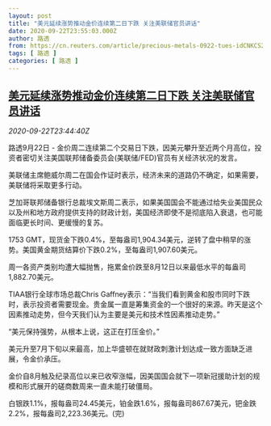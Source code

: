```yaml
---
layout: post
title: "美元延续涨势推动金价连续第二日下跌 关注美联储官员讲话"
date: 2020-09-22T23:55:03.000Z
author: 路透
from: https://cn.reuters.com/article/precious-metals-0922-tues-idCNKCS26D36L
tags: [ 路透 ]
categories: [ 路透 ]
---
```

<!--1600818903000-->
[美元延续涨势推动金价连续第二日下跌 关注美联储官员讲话](https://cn.reuters.com/article/precious-metals-0922-tues-idCNKCS26D36L)
------

<div>
<div><i>2020-09-22T23:44:40Z</i></div><p>路透9月22日 - 金价周二连续第二个交易日下跌，因美元攀升至近两个月高位，投资者密切关注美国联邦储备委员会(美联储/FED)官员有关经济状况的发言。</p><p>美联储主席鲍威尔周二在国会作证时表示，经济未来的道路仍不确定，如果需要，美联储将采取更多行动。</p><p>芝加哥联邦储备银行总裁埃文斯周二表示，如果美国国会不能通过给失业美国民众以及州和地方政府提供支持的财政计划，美国经济即使不是彻底陷入衰退，也可能面临更长时间、更缓慢的复苏。</p><p>1753 GMT，现货金下跌0.4%，至每盎司1,904.34美元，逆转了盘中稍早的涨势。美国黄金期货结算价下跌0.2%，至每盎司1,907.60美元。</p><p>周一各资产类别均遭大幅抛售，拖累金价跌至8月12日以来最低水平的每盎司1,882.70美元。</p><p>TIAA银行全球市场总裁Chris Gaffney表示：“当我们看到黄金和股市同时下跌时，表示投资者需要现金。贵金属一直是筹集资金的一个很好的来源。昨天是这个因素推动走势，但今天我们认为主要是美元和技术性因素推动走势。”</p><p>“美元保持强势，从根本上说，这正在打压金价。”</p><p>美元升至7月下旬以来最高，加上华盛顿在就财政刺激计划达成一致方面缺乏进展，令金价承压。</p><p>金价自8月触及纪录高位以来已收窄涨幅，因美国国会就下一项新冠援助计划的规模和形式展开的磋商数周来一直未能打破僵局。</p><p>白银跌1.1%，报每盎司24.45美元，铂金跌1.6%，报每盎司867.67美元，钯金跌2.2%，报每盎司2,223.36美元。(完)</p>
</div>
